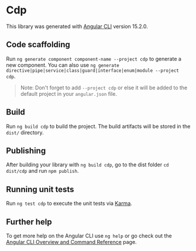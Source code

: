 # Cdp

This library was generated with [Angular CLI](https://github.com/angular/angular-cli) version 15.2.0.

## Code scaffolding

Run `ng generate component component-name --project cdp` to generate a new component. You can also use `ng generate directive|pipe|service|class|guard|interface|enum|module --project cdp`.
> Note: Don't forget to add `--project cdp` or else it will be added to the default project in your `angular.json` file. 

## Build

Run `ng build cdp` to build the project. The build artifacts will be stored in the `dist/` directory.

## Publishing

After building your library with `ng build cdp`, go to the dist folder `cd dist/cdp` and run `npm publish`.

## Running unit tests

Run `ng test cdp` to execute the unit tests via [Karma](https://karma-runner.github.io).

## Further help

To get more help on the Angular CLI use `ng help` or go check out the [Angular CLI Overview and Command Reference](https://angular.io/cli) page.
